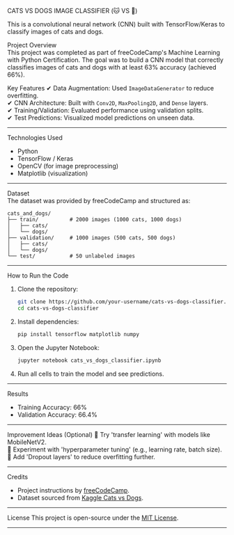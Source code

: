 CATS VS DOGS IMAGE CLASSIFIER (🐱 VS 🐶)

This is a convolutional neural network (CNN) built with TensorFlow/Keras to classify images of cats and dogs.

Project Overview  
This project was completed as part of freeCodeCamp's Machine Learning with Python Certification. The goal was to build a CNN model that correctly classifies images of cats and dogs with at least 63% accuracy (achieved 66%).  

Key Features
✔ Data Augmentation: Used `ImageDataGenerator` to reduce overfitting.  
✔ CNN Architecture: Built with `Conv2D`, `MaxPooling2D`, and `Dense` layers.  
✔ Training/Validation: Evaluated performance using validation splits.  
✔ Test Predictions: Visualized model predictions on unseen data.  

---

Technologies Used
- Python   
- TensorFlow / Keras  
- OpenCV (for image preprocessing)  
- Matplotlib (visualization)  

---

Dataset  
The dataset was provided by freeCodeCamp and structured as:  
```
cats_and_dogs/
├── train/          # 2000 images (1000 cats, 1000 dogs)
│   ├── cats/
│   └── dogs/
├── validation/     # 1000 images (500 cats, 500 dogs)
│   ├── cats/
│   └── dogs/
└── test/           # 50 unlabeled images
```

---

How to Run the Code  
1. Clone the repository:  
   ```bash
   git clone https://github.com/your-username/cats-vs-dogs-classifier.git
   cd cats-vs-dogs-classifier
   ```

2. Install dependencies:  
   ```bash
   pip install tensorflow matplotlib numpy
   ```

3. Open the Jupyter Notebook:  
   ```bash
   jupyter notebook cats_vs_dogs_classifier.ipynb
   ```

4. Run all cells to train the model and see predictions.  

---

Results  
- Training Accuracy: 66%  
- Validation Accuracy: 66.4%  


---

Improvement Ideas (Optional)
🔹 Try 'transfer learning' with models like MobileNetV2.  
🔹 Experiment with 'hyperparameter tuning' (e.g., learning rate, batch size).  
🔹 Add 'Dropout layers' to reduce overfitting further.  

---

Credits 
- Project instructions by [freeCodeCamp](https://www.freecodecamp.org/learn/machine-learning-with-python/machine-learning-with-python-projects/cat-and-dog-image-classifier).  
- Dataset sourced from [Kaggle Cats vs Dogs](https://www.kaggle.com/c/dogs-vs-cats).  

---

License
This project is open-source under the [MIT License](LICENSE).  

---

